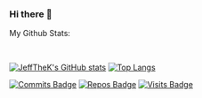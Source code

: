 ### Hi there 👋

My Github Stats: 

<br>

  [![JeffTheK's GitHub stats](https://github-readme-stats.vercel.app/api?username=JeffTheK&count_private=true&show_icons=true&theme=radical)](https://github.com/anuraghazra/github-readme-stats)
  [![Top Langs](https://github-readme-stats.vercel.app/api/top-langs/?username=JeffTheK&count_private=true&show_icons=true&theme=radical)](https://github.com/anuraghazra/github-readme-stats)

[![Commits Badge](https://badges.pufler.dev/commits/monthly/JeffTheK)](https://badges.pufler.dev)
[![Repos Badge](https://badges.pufler.dev/repos/puf17640)](https://badges.pufler.dev)
[![Visits Badge](https://badges.pufler.dev/visits/JeffTheK/JeffTheK)](https://badges.pufler.dev)
